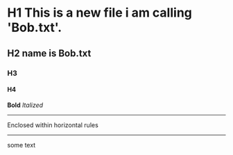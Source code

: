 # H1 This is a new file i am calling 'Bob.txt'.
## H2 name is Bob.txt
### H3
#### H4
**Bold**
*Italized*
***
Enclosed within horizontal rules
***
some text

